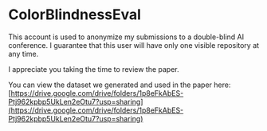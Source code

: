 # ColorBlindnessEval

This account is used to anonymize my submissions to a double-blind AI conference. I guarantee that this user will have only one visible repository at any time.

I appreciate you taking the time to review the paper.



You can view the dataset we generated and used in the paper here: [https://drive.google.com/drive/folders/1p8eFkAbES-Ptj962kpbp5UkLen2eOtu7?usp=sharing](https://drive.google.com/drive/folders/1p8eFkAbES-Ptj962kpbp5UkLen2eOtu7?usp=sharing)
